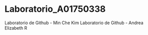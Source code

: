 # Laboratorio_A01750338
Laboratorio de Github - Min Che Kim
Laboratorio de Github - Andrea Elizabeth R
